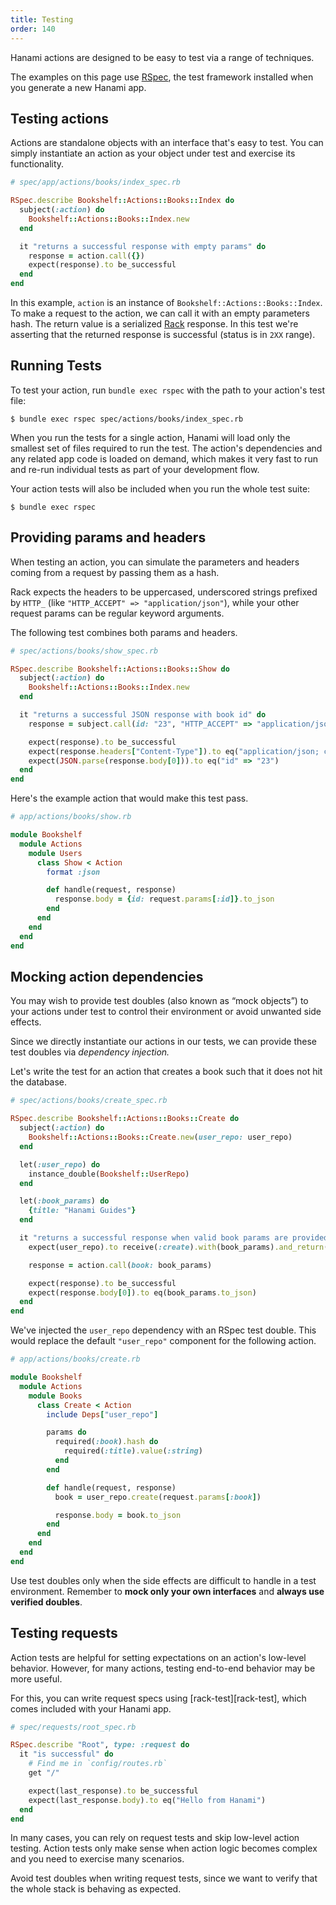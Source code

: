 ```yaml
---
title: Testing
order: 140
---
```


Hanami actions are designed to be easy to test via a range of techniques.

The examples on this page use [RSpec](http://rspec.info), the test framework installed when you generate a new Hanami app.

## Testing actions

Actions are standalone objects with an interface that's easy to test. You can simply instantiate an action as your object under test and exercise its functionality.

```ruby
# spec/app/actions/books/index_spec.rb

RSpec.describe Bookshelf::Actions::Books::Index do
  subject(:action) do
    Bookshelf::Actions::Books::Index.new
  end

  it "returns a successful response with empty params" do
    response = action.call({})
    expect(response).to be_successful
  end
end
```

In this example, `action` is an instance of `Bookshelf::Actions::Books::Index`. To make a request to the action, we can call it with an empty parameters hash. The return value is a serialized [Rack] response. In this test we're asserting that the returned response is successful (status is in `2XX` range).

[rack]: https://github.com/rack/rack

## Running Tests

To test your action, run `bundle exec rspec` with the path to your action's test file:

```shell
$ bundle exec rspec spec/actions/books/index_spec.rb
```

When you run the tests for a single action, Hanami will load only the smallest set of files required to run the test. The action's dependencies and any related app code is loaded on demand, which makes it very fast to run and re-run individual tests as part of your development flow.

Your action tests will also be included when you run the whole test suite:

```shell
$ bundle exec rspec
```

## Providing params and headers

When testing an action, you can simulate the parameters and headers coming from a request by passing them as a hash.

Rack expects the headers to be uppercased, underscored strings prefixed by `HTTP_` (like `"HTTP_ACCEPT" => "application/json"`), while your other request params can be regular keyword arguments.

The following test combines both params and headers.

```ruby
# spec/actions/books/show_spec.rb

RSpec.describe Bookshelf::Actions::Books::Show do
  subject(:action) do
    Bookshelf::Actions::Books::Index.new
  end

  it "returns a successful JSON response with book id" do
    response = subject.call(id: "23", "HTTP_ACCEPT" => "application/json")

    expect(response).to be_successful
    expect(response.headers["Content-Type"]).to eq("application/json; charset=utf-8")
    expect(JSON.parse(response.body[0])).to eq("id" => "23")
  end
end
```

Here's the example action that would make this test pass.

```ruby
# app/actions/books/show.rb

module Bookshelf
  module Actions
    module Users
      class Show < Action
        format :json

        def handle(request, response)
          response.body = {id: request.params[:id]}.to_json
        end
      end
    end
  end
end
```

## Mocking action dependencies

You may wish to provide test doubles (also known as “mock objects”) to your actions under test to control their environment or avoid unwanted side effects.

Since we directly instantiate our actions in our tests, we can provide these test doubles via _dependency injection._

Let's write the test for an action that creates a book such that it does not hit the database.

```ruby
# spec/actions/books/create_spec.rb

RSpec.describe Bookshelf::Actions::Books::Create do
  subject(:action) do
    Bookshelf::Actions::Books::Create.new(user_repo: user_repo)
  end

  let(:user_repo) do
    instance_double(Bookshelf::UserRepo)
  end

  let(:book_params) do
    {title: "Hanami Guides"}
  end

  it "returns a successful response when valid book params are provided" do
    expect(user_repo).to receive(:create).with(book_params).and_return(book_params)

    response = action.call(book: book_params)

    expect(response).to be_successful
    expect(response.body[0]).to eq(book_params.to_json)
  end
end
```

We've injected the `user_repo` dependency with an RSpec test double. This would replace the default `"user_repo"` component for the following action.


```ruby
# app/actions/books/create.rb

module Bookshelf
  module Actions
    module Books
      class Create < Action
        include Deps["user_repo"]

        params do
          required(:book).hash do
            required(:title).value(:string)
          end
        end

        def handle(request, response)
          book = user_repo.create(request.params[:book])

          response.body = book.to_json
        end
      end
    end
  end
end
```

<p class="warning">
Use test doubles only when the side effects are difficult to handle in a test environment. Remember to <strong>mock only your own interfaces</strong> and <strong>always use verified doubles</strong>.
</p>

## Testing requests

Action tests are helpful for setting expectations on an action's low-level behavior. However, for many actions, testing end-to-end behavior may be more useful.

For this, you can write request specs using [rack-test][rack-test], which comes included with your Hanami app.

```ruby
# spec/requests/root_spec.rb

RSpec.describe "Root", type: :request do
  it "is successful" do
    # Find me in `config/routes.rb`
    get "/"

    expect(last_response).to be_successful
    expect(last_response.body).to eq("Hello from Hanami")
  end
end
```

<p class="notice">
In many cases, you can rely on request tests and skip low-level action testing. Action tests only make sense when action logic becomes complex and you need to exercise many scenarios.
</p>

<p class="notice">
Avoid test doubles when writing request tests, since we want to verify that the whole stack is behaving as expected.
</p>
